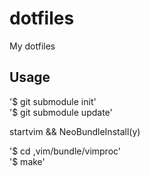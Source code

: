 dotfiles
========

My dotfiles

Usage
--------
'$ git submodule init'  
'$ git submodule update'

startvim && NeoBundleInstall(y)  

'$ cd ,vim/bundle/vimproc'  
'$ make'

